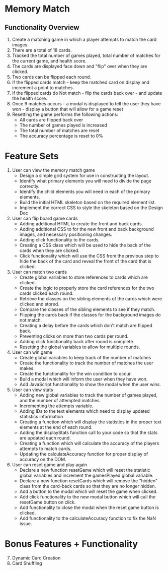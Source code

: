 # Memory Match
## Functionality Overview

1. Create a matching game in which a player attempts to match the card images.
2. There are a total of 18 cards.
3. Tracked the total number of games played, total number of matches for the current game, and health score.
4. The cards are displayed face down and "flip" over when they are clicked.
5. Two cards can be flipped each round.
6. If the flipped cards match - keep the matched card on display and increment a point to matches.
7. If the flipped cards do Not match - flip the cards back over - and update the health score.
8. Once 9 matches occurs - a modal is displayed to tell the user they have won - display a button that will allow for a game reset
9. Resetting the game performs the following actions:
    - All cards are flipped back over
    - The number of games played is increased
    - The total number of matches are reset
    - The accuracy percentage is reset to 0%
    
# Feature Sets
1. User can view the memory match game 
    - Design a simple grid system for use in constructing the layout.
    - Identify what primary elements you will need to divide the page correctly.
    - Identify the child elements you will need in each of the primary elements.
    - Build the initial HTML skeleton based on the required element list.
    - Implement the correct CSS to style the skeleton based on the Design Doc
2. User can flip board game cards
    - Adding additional HTML to create the front and back cards.
    - Adding additional CSS to for the new front and back background images, and necessary positioning changes.
    - Adding click functionality to the cards.
    - Creating a CSS class which will be used to hide the back of the cards when they are clicked.
    - Click functionality which will use the CSS from the previous step to hide the back of the card and reveal the front of the card that is clicked.
3. User can match two cards 
    - Create global variables to store references to cards which are clicked.
    - Create the logic to properly store the card references for the two cards clicked each round.
    - Retrieve the classes on the sibling elements of the cards which were clicked and stored.
    - Compare the classes of the sibling elements to see if they match.
    - Flipping the cards back if the classes for the background images do not match.
    - Creating a delay before the cards which don't match are flipped back.
    - Preventing clicks on more than two cards per round.
    - Adding click functionality back after round is complete.
    - Resetting the global variables to allow for multiple rounds.
4. User can win game
    - Create global variables to keep track of the number of matches
    - Create the functionality to track the number of matches the user makes.
    - Create the functionality for the win condition to occur.
    - Build a modal which will inform the user when they have won.
    - Add JavaScript functionality to show the modal when the user wins.
5. User can view stats
    - Adding new global variables to track the number of games played, and the number of attempted matches.
    - Incrementing the attempts variable.
    - Adding IDs to the text elements which need to display updated statistics information
    - Creating a function which will display the statistics in the proper text elements at the end of each round.   
    - Adding the displayStats function call to your code so that the stats are updated each round.
    - Creating a function which will calculate the accuracy of the players attempts to match cards.
    - Updating the calculateAccuracy function for proper display of accuracy on the DOM.
6. User can reset game and play again
    - Declare a new function resetGame which will reset the statistic global variables and increment the gamesPlayed global variable.
    - Declare a new function resetCards which will remove the "hidden" class from the card-back cards so that they are no longer hidden.
    - Add a button to the modal which will reset the game when clicked.
    - Add click functionality to the new modal button which will call the resetGame button on click.
    - Add functionality to close the modal when the reset game button is clicked.
    - Add functionality to the calculateAccuracy function to fix the NaN issue.
# Bonus Features + Functionality 
7. Dynamic Card Creation
8. Card Shuffling 
